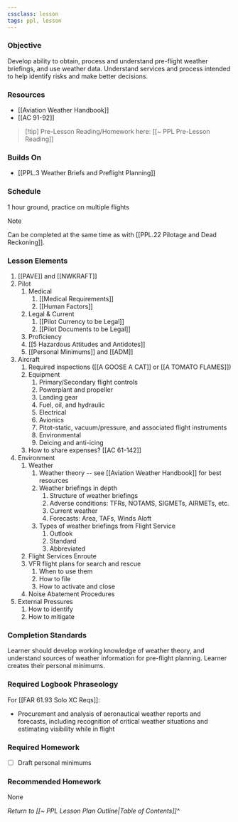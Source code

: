 ```yaml
---
cssclass: lesson
tags: ppl, lesson
---
```

### Objective
Develop ability to obtain, process and understand pre-flight weather briefings, and use weather data. Understand services and process intended to help identify risks and make better decisions. 

### Resources
- [[Aviation Weather Handbook]]
- [[AC 91-92]]

> [!tip] Pre-Lesson Reading/Homework here: [[~ PPL Pre-Lesson Reading]]

### Builds On
- [[PPL.3 Weather Briefs and Preflight Planning]]

### Schedule
1 hour ground, practice on multiple flights

> [!note] 
> Can be completed at the same time as with [[PPL.22 Pilotage and Dead Reckoning]].

### Lesson Elements
1. [[PAVE]] and [[NWKRAFT]]
2. Pilot
	1. Medical
		1. [[Medical Requirements]]
		2. [[Human Factors]]
	3. Legal & Current
		1. [[Pilot Currency to be Legal]]
		2. [[Pilot Documents to be Legal]]
	4. Proficiency
	5. [[5 Hazardous Attitudes and Antidotes]]
	6. [[Personal Minimums]] and [[ADM]]
3. Aircraft
	1. Required inspections ([[A GOOSE A CAT]] or [[A TOMATO FLAMES]])
	2. Equipment
		1. Primary/Secondary flight controls
		2. Powerplant and propeller
		3. Landing gear
		4. Fuel, oil, and hydraulic
		5. Electrical
		6. Avionics
		7. Pitot-static, vacuum/pressure, and associated flight instruments
		8. Environmental
		9. Deicing and anti-icing
	3. How to share expenses? [[AC 61-142]]
4. Environment
	1. Weather
		1. Weather theory -- see [[Aviation Weather Handbook]] for best resources
		2. Weather briefings in depth
			1. Structure of weather briefings
			2. Adverse conditions: TFRs, NOTAMS, SIGMETs, AIRMETs, etc.
			3. Current weather
			4. Forecasts: Area, TAFs, Winds Aloft
		3. Types of weather briefings from Flight Service
			1. Outlook
			2. Standard
			3. Abbreviated
	2. Flight Services Enroute
	3. VFR flight plans for search and rescue
		1. When to use them
		2. How to file
		3. How to activate and close
	4. Noise Abatement Procedures
5. External Pressures
	1. How to identify
	2. How to mitigate

### Completion Standards
Learner should develop working knowledge of weather theory, and understand sources of weather information for pre-flight planning. Learner creates their personal minimums.

### Required Logbook Phraseology
For [[FAR 61.93 Solo XC Reqs]]:
- Procurement and analysis of aeronautical weather reports and forecasts, including recognition of critical weather situations and estimating visibility while in flight

### Required Homework
- [ ] Draft personal minimums

### Recommended Homework
None

*Return to [[~ PPL Lesson Plan Outline|Table of Contents]]^*